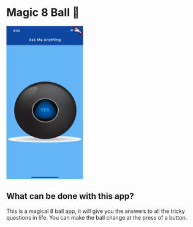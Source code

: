# Magic 8 Ball 🎱
<img src="https://github.com/anshumanbisoyi/MagicBall-App/blob/master/images/Simulator%20Screen%20Shot%20-%20iPhone%2013%20-%202022-01-30%20at%2020.50.37.png" width="200" height="400" />


## What can be done with this app?
This is a magical 8 ball app, it will give you the answers to all the tricky questions in life. You can make the ball change at the press of a button. 

